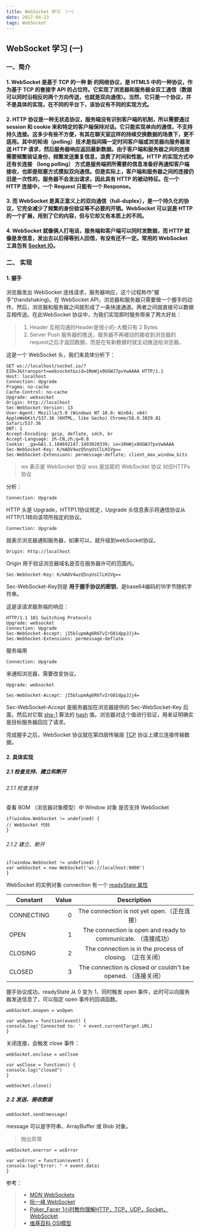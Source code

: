 ```yaml
---
title: WebSocket 学习 （一）
date: 2017-04-23
tags: WebSocket
---
```

## WebSocket 学习 (一)
### 一、简介
#### 1. WebSocket 是基于 TCP 的一种 **新** 的网络协议，是 HTML5 中的一种协议，作为基于 TCP 的套接字 API 的占位符。它实现了浏览器和服务器全双工通信（数据可以同时沿相反的两个方向传送，也就是双向通信）。当然，它只是一个协议，并不是具体的实现，在不同的平台下，该协议有不同的实现方式。
#### 2. HTTP 协议是一种无状态协议，服务端没有识别客户端的机制，所以需要通过 session 和 cookie 来和特定的客户端保持对话。它只能实现单向的通信，不支持持久连接。这多少有些不方便，有其在聊天室这样的持续交换数据的场景下，更不适用。其中的轮询（polling）技术是指间隔一定时间客户端或浏览器向服务器发送 HTTP 请求，然后服务器响应返回最新数据。由于客户端和服务器之间的连接需要频繁验证身份，频繁发送重复信息，浪费了时间和性能。HTTP 的实现方式中还有长连接 （long polling） 方式是服务端把所需要的信息准备好再通知客户端接收，也即是阻塞方式模拟双向通信。但是实际上，客户端和服务器之间的连接仍旧是一次性的，服务器不会发出请求，因此具有 HTTP 的被动特征。在一个 HTTP 连接中，一个 Request 只能有一个 Response。
#### 3. 而 WebSocket 是真正意义上的双向通信（full-duplex），是一个持久化的协议，它完全减少了频繁的身份验证等不必要的开销。WebSocket 可以说是 HTTP 的一个扩展，用到了它的内容，但与它却又有本质上的不同。
#### 4. WebSocket 就像俩人打电话，服务端和客户端可以同时发数据，而 HTTP 就像是发信息，发出去以后得等别人回信，有没有还不一定。常用的 WebSocket 工具包有 [Socket.IO](https://socket.io/)。
### 二、 实现
#### 1. 握手
浏览器发出  WebSocket  连线请求，服务器响应，这个过程称作”握手“(handshaking)。在 WebSocket API，浏览器和服务器只需要做一个握手的动作，然后，浏览器和服务器之间就形成了一条快速通道。两者之间就直接可以数据互相传送。在此WebSocket 协议中，为我们实现即时服务带来了两大好处：
> 1. Header
互相沟通的Header是很小的-大概只有 2 Bytes
>2. Server Push
服务器的推送，服务器不再被动的接收到浏览器的request之后才返回数据，而是在有新数据时就主动推送给浏览器。

这是一个 WebSocket 头，我们来具体分析下：
```
GET ws://localhost/socket.io/?EIO=3&transport=websocket&sid=1RmWjx0UGWJ7pvVwAAAA HTTP/1.1
Host: localhost
Connection: Upgrade
Pragma: no-cache
Cache-Control: no-cache
Upgrade: websocket
Origin: http://localhost
Sec-WebSocket-Version: 13
User-Agent: Mozilla/5.0 (Windows NT 10.0; Win64; x64) AppleWebKit/537.36 (KHTML, like Gecko) Chrome/58.0.3029.81 Safari/537.36
DNT: 1
Accept-Encoding: gzip, deflate, sdch, br
Accept-Language: zh-CN,zh;q=0.8
Cookie: _ga=GA1.1.104692147.1493020339; io=1RmWjx0UGWJ7pvVwAAAA
Sec-WebSocket-Key: K/mADV4wzQ5nyUsClLH1Vg==
Sec-WebSocket-Extensions: permessage-deflate; client_max_window_bits
```

> ws 表示是 WebSocket 协议
wss 是加密的 WebSocket 协议 对应HTTPs 协议

分析：
```
Connection: Upgrade
```

HTTP 头是 Upgrade，HTTP1.1协议规定，Upgrade 头信息表示将通信协议从HTTP/1.1转向该项所指定的协议。
```
Connection: Upgrade
```

就表示浏览器通知服务器，如果可以，就升级到webSocket协议。
```
Origin: http://localhost
```

Origin 用于验证浏览器域名是否在服务器许可的范围内。
```
Sec-WebSocket-Key: K/mADV4wzQ5nyUsClLH1Vg==
```

Sec-WebSocket-Key则是 **用于握手协议的密钥**，是base64编码的16字节随机字符串。

这是该请求服务端的响应：
```
HTTP/1.1 101 Switching Protocols
Upgrade: websocket
Connection: Upgrade
Sec-WebSocket-Accept: jI5blupmAg6R6TvIrG01dppJJj4=
Sec-WebSocket-Extensions: permessage-deflate
```

服务端用
```
Connection: Upgrade
```

来通知浏览器，需要改变协议。
```
Upgrade: websocket
```

```
Sec-WebSocket-Accept: jI5blupmAg6R6TvIrG01dppJJj4=
```

Sec-WebSocket-Accept 是服务器加在浏览器提供的 Sec-WebSocket-Key 后面，然后对它取 [sha-1](https://zh.wikipedia.org/zh/SHA-1) 算法的 [hash](https://zh.wikipedia.org/zh-hans/%E5%93%88%E5%B8%8C%E8%A1%A8) 值。浏览器对这个值进行验证，用来证明确实是目标服务器回应了请求。

完成握手之后，WebSocket 协议就在第四层传输层 [TCP](https://zh.wikipedia.org/wiki/%E4%BC%A0%E8%BE%93%E6%8E%A7%E5%88%B6%E5%8D%8F%E8%AE%AE) 协议上建立连接传输数据。

#### 2. 具体实现
##### 2.1 检查支持、建立和断开
###### 2.1.1 检查支持
查看 BOM （浏览器对象模型）中 Window 对象 是否支持 WebSocket

```
if(window.WebSocket != undefined) {
// WebSocket 代码
}
```

###### 2.1.2 建立、断开

```
if(window.WebSocket != undefined) {
var webSocket = new WebSocket('ws://localhost:9000')
}
```

WebSocket 的实例对象 connection 有一个 [readyState 属性](https://developer.mozilla.org/en-US/docs/Web/API/WebSocket)

| Constant	| Value |	Description |
| ------- | ----: | :----: |
| CONNECTING |	0 |	The connection is not yet open.（正在连接）|
| OPEN | 1 | The connection is open and ready to communicate. （连接成功）|
| CLOSING |	2	| The connection is in the process of closing. （正在关闭）|
| CLOSED |	3	| The connection is closed or couldn't be opened. （连接关闭）|

握手协议成功，readyState 从 0 变为 1，同时触发 open 事件，此时可以向服务器发送信息了，可以指定 open 事件的回调函数。

```
webSocket.onopen = wsOpen

var wsOpen = function(event) {
console.log('Connected to: ' + event.currentTarget.URL)
}
```

关闭连接，会触发 close 事件：
```
webSocket.onclose = wsClsoe

var wsClose = function() {
console.log("closed")
}

webSocket.close()
```

##### 2.2 发送、接收数据
```
webSocket.send(message)
```

message 可以是字符串、ArrayBuffer 或 Blob 对象。
>抛出异常

```
webSocket.onerror = wsError

var wsError = function(event) {
console.log("Error: " + event.data)
}
```


参考：
> * [MDN WebSockets](https://developer.mozilla.org/en-US/docs/Web/API/WebSockets_API)
> * [阮一峰 WebSocket](http://javascript.ruanyifeng.com/htmlapi/websocket.html)
> * [Poker_Facer 1小时教你理解HTTP，TCP，UDP，Socket，WebSocket](http://www.jianshu.com/p/42260a2575f8)
> * [维基百科 OSI模型](https://zh.wikipedia.org/wiki/OSI%E6%A8%A1%E5%9E%8B)